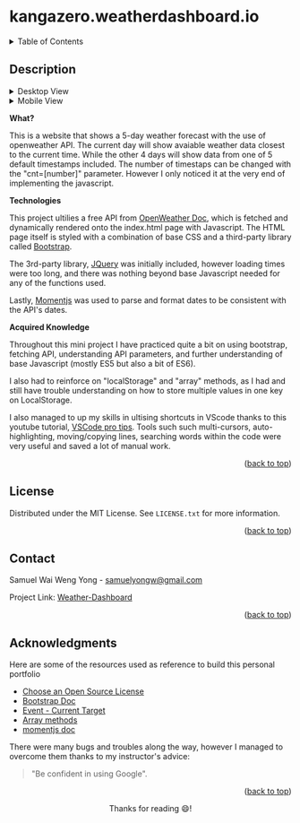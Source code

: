 
# kangazero.weatherdashboard.io
<a name="readme-top"></a>

<!-- TABLE OF CONTENTS -->
<details>
  <summary>Table of Contents</summary>
  <ol>
    <li><a href="#description">Description</a></li>
    <li><a href="#license">License</a></li>
    <li><a href="#contact">Contact</a></li>
    <li><a href="#acknowledgments">Acknowledgments</a></li>
  </ol>
</details>



<!-- ABOUT THE PROJECT -->
## Description
<details> <summary>Desktop View</summary>

![Desktop-view](assets/desktop-view.png)
</details>
<details> <summary>Mobile View</summary>

![Desktop-view](assets/mobile-view.png)
</details>

**What?**

This is a website that shows a 5-day weather forecast with the use of openweather API. 
The current day will show avaiable weather data closest to the current time. 
While the other 4 days will show data from one of 5 default timestamps included. 
The number of timestaps can be changed with the "cnt=[number]" parameter. 
However I only noticed it at the very end of implementing the javascript.


**Technologies**

This project ultilies a free API from [OpenWeather Doc](https://openweathermap.org/forecast5), which is fetched and dynamically rendered onto the index.html page with Javascript.
The HTML page itself is styled with a combination of base CSS and a third-party library called [Bootstrap](https://getbootstrap.com/docs/5.2/getting-started/introduction/).  

The 3rd-party library, [JQuery](https://jquery.com/) was initially included, however loading times were too long, and there was nothing beyond base Javascript needed for any of the functions used. 

Lastly, [Momentjs](https://momentjscom.readthedocs.io/en/latest/moment/04-displaying/01-format/) was used to parse and format dates to be consistent with the API's dates.


**Acquired Knowledge**

Throughout this mini project I have practiced quite a bit on using bootstrap, fetching API, understanding API parameters, and further understanding of base Javascript (mostly ES5 but also a bit of ES6). 

I also had to reinforce on "localStorage" and "array" methods, as I had and still have trouble understanding on how to store multiple values in one key on LocalStorage. 

I also managed to up my skills in ultising shortcuts in VScode thanks to this youtube tutorial, [VSCode pro tips](https://www.youtube.com/watch?v=ifTF3ags0XI). Tools such such multi-cursors, auto-highlighting, moving/copying lines, searching words within the code were very useful and saved a lot of manual work. 


<p align="right">(<a href="#readme-top">back to top</a>)</p>

<!-- LICENSE -->
## License

Distributed under the MIT License. See `LICENSE.txt` for more information.

<p align="right">(<a href="#readme-top">back to top</a>)</p>

<!-- CONTACT -->
## Contact

Samuel Wai Weng Yong - <a href="mailto:samuelyongw@gmail.com"> samuelyongw@gmail.com </a>

Project Link: [Weather-Dashboard](https://github.com/KangaZero/kangazero.weatherdashboard.io.git)

<p align="right">(<a href="#readme-top">back to top</a>)</p>

<!-- ACKNOWLEDGMENTS -->
## Acknowledgments

Here are some of the resources used as reference to build this personal portfolio

* [Choose an Open Source License](https://choosealicense.com)
* [Bootstrap Doc](https://getbootstrap.com/docs/5.2/getting-started/introduction/)
* [Event - Current Target](https://developer.mozilla.org/en-US/docs/Web/API/Event/currentTarget)
* [Array methods](https://developer.mozilla.org/en-US/docs/Web/JavaScript/Reference/Global_Objects/Array)
* [momentjs doc](https://momentjscom.readthedocs.io/en/latest/moment/04-displaying/01-format/)

There were many bugs and troubles along the way, however I managed to overcome them thanks to my instructor's advice:

>"Be confident in using Google".

<p align="right">(<a href="#readme-top">back to top</a>)</p>

<p align="center">Thanks for reading 😄!</p>
